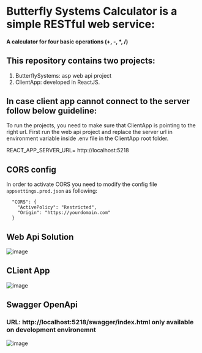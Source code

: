 # Butterfly Systems Calculator is a simple RESTful web service:
#### A calculator for four basic operations (+, -, *, /)

## This repository contains two projects:

 1. ButterflySystems: asp web api project 
 2. ClientApp: developed in ReactJS. 

## In case client app cannot connect to the server follow below guideline:

To run the projects, you need to make sure that ClientApp is pointing to the right url. First run the web api project and replace the server url in environment variable inside .env file in the ClientApp root folder.

REACT_APP_SERVER_URL= http://localhost:5218


## CORS config

In order to activate CORS you need to modify the config file `appsettings.prod.json` as following:

```
  "CORS": {
    "ActivePolicy": "Restricted",
    "Origin": "https://yourdomain.com"
  }
```
## Web Api Solution
![image](https://user-images.githubusercontent.com/23233827/175276070-175f4805-a853-4251-bed3-e4c13063f2ea.png)

## CLient App
![image](https://user-images.githubusercontent.com/23233827/175276101-202cd18d-7e61-4d7b-983b-e4c49184aa0b.png)

## Swagger OpenApi
### URL: http://localhost:5218/swagger/index.html only available on development environemnt
![image](https://user-images.githubusercontent.com/23233827/175282393-1b48cbf1-01aa-4f8d-873b-05cf5cc12f20.png)

